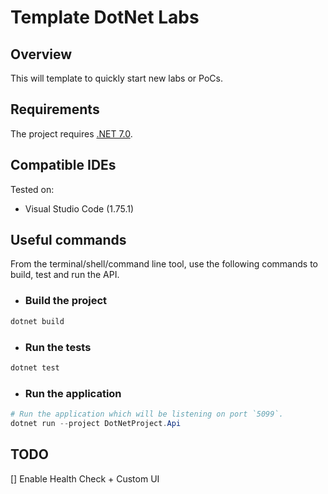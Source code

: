 # Template DotNet Labs

## Overview

This will template to quickly start new labs or PoCs.

## Requirements

The project requires [.NET 7.0](https://dotnet.microsoft.com/en-us/download/dotnet/7.0).

## Compatible IDEs

Tested on:

- Visual Studio Code (1.75.1)

## Useful commands

From the terminal/shell/command line tool, use the following commands to build, test and run the API.

- ### Build the project

```powershell
dotnet build
```

- ### Run the tests

```powershell
dotnet test
```

- ### Run the application



```powershell
# Run the application which will be listening on port `5099`.
dotnet run --project DotNetProject.Api
```

## TODO

[] Enable Health Check + Custom UI
